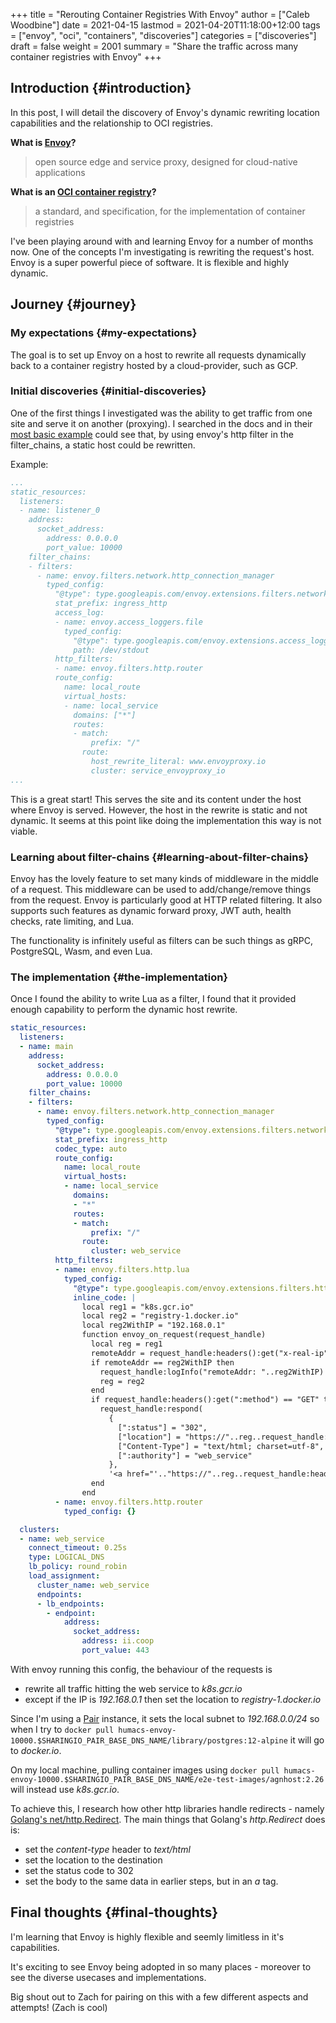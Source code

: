 +++
title = "Rerouting Container Registries With Envoy"
author = ["Caleb Woodbine"]
date = 2021-04-15
lastmod = 2021-04-20T11:18:00+12:00
tags = ["envoy", "oci", "containers", "discoveries"]
categories = ["discoveries"]
draft = false
weight = 2001
summary = "Share the traffic across many container registries with Envoy"
+++

## Introduction {#introduction}

In this post, I will detail the discovery of Envoy's dynamic rewriting location capabilities and the relationship to OCI registries.

****What is [Envoy](https://www.envoyproxy.io/)?****

> open source edge and service proxy, designed for cloud-native applications

****What is an [OCI container registry](https://opencontainers.org/)?****

> a standard, and specification, for the implementation of container registries

I've been playing around with and learning Envoy for a number of months now. One of the concepts I'm investigating is rewriting the request's host.
Envoy is a super powerful piece of software. It is flexible and highly dynamic.


## Journey {#journey}


### My expectations {#my-expectations}

The goal is to set up Envoy on a host to rewrite all requests dynamically back to a container registry hosted by a cloud-provider, such as GCP.


### Initial discoveries {#initial-discoveries}

One of the first things I investigated was the ability to get traffic from one site and serve it on another (proxying).
I searched in the docs and in their [most basic example](https://www.envoyproxy.io/docs/envoy/v1.17.1/start/quick-start/configuration-static) could see that, by using envoy's http filter in the filter\_chains, a static host could be rewritten.

Example:

```yaml
...
static_resources:
  listeners:
  - name: listener_0
    address:
      socket_address:
        address: 0.0.0.0
        port_value: 10000
    filter_chains:
    - filters:
      - name: envoy.filters.network.http_connection_manager
        typed_config:
          "@type": type.googleapis.com/envoy.extensions.filters.network.http_connection_manager.v3.HttpConnectionManager
          stat_prefix: ingress_http
          access_log:
          - name: envoy.access_loggers.file
            typed_config:
              "@type": type.googleapis.com/envoy.extensions.access_loggers.file.v3.FileAccessLog
              path: /dev/stdout
          http_filters:
          - name: envoy.filters.http.router
          route_config:
            name: local_route
            virtual_hosts:
            - name: local_service
              domains: ["*"]
              routes:
              - match:
                  prefix: "/"
                route:
                  host_rewrite_literal: www.envoyproxy.io
                  cluster: service_envoyproxy_io
...
```

This is a great start! This serves the site and its content under the host where Envoy is served.
However, the host in the rewrite is static and not dynamic. It seems at this point like doing the implementation this way is not viable.


### Learning about filter-chains {#learning-about-filter-chains}

Envoy has the lovely feature to set many kinds of middleware in the middle of a request.
This middleware can be used to add/change/remove things from the request.
Envoy is particularly good at HTTP related filtering. It also supports such features as dynamic forward proxy, JWT auth, health checks, rate limiting, and Lua.

The functionality is infinitely useful as filters can be such things as gRPC, PostgreSQL, Wasm, and even Lua.


### The implementation {#the-implementation}

Once I found the ability to write Lua as a filter, I found that it provided enough capability to perform the dynamic host rewrite.

```yaml
static_resources:
  listeners:
  - name: main
    address:
      socket_address:
        address: 0.0.0.0
        port_value: 10000
    filter_chains:
    - filters:
      - name: envoy.filters.network.http_connection_manager
        typed_config:
          "@type": type.googleapis.com/envoy.extensions.filters.network.http_connection_manager.v3.HttpConnectionManager
          stat_prefix: ingress_http
          codec_type: auto
          route_config:
            name: local_route
            virtual_hosts:
            - name: local_service
              domains:
              - "*"
              routes:
              - match:
                  prefix: "/"
                route:
                  cluster: web_service
          http_filters:
          - name: envoy.filters.http.lua
            typed_config:
              "@type": type.googleapis.com/envoy.extensions.filters.http.lua.v3.Lua
              inline_code: |
                local reg1 = "k8s.gcr.io"
                local reg2 = "registry-1.docker.io"
                local reg2WithIP = "192.168.0.1"
                function envoy_on_request(request_handle)
                  local reg = reg1
                  remoteAddr = request_handle:headers():get("x-real-ip")
                  if remoteAddr == reg2WithIP then
                    request_handle:logInfo("remoteAddr: "..reg2WithIP)
                    reg = reg2
                  end
                  if request_handle:headers():get(":method") == "GET" then
                    request_handle:respond(
                      {
                        [":status"] = "302",
                        ["location"] = "https://"..reg..request_handle:headers():get(":path"),
                        ["Content-Type"] = "text/html; charset=utf-8",
                        [":authority"] = "web_service"
                      },
                      '<a href="'.."https://"..reg..request_handle:headers():get(":path")..'">'.."302".."</a>.\n")
                  end
                end
          - name: envoy.filters.http.router
            typed_config: {}

  clusters:
  - name: web_service
    connect_timeout: 0.25s
    type: LOGICAL_DNS
    lb_policy: round_robin
    load_assignment:
      cluster_name: web_service
      endpoints:
      - lb_endpoints:
        - endpoint:
            address:
              socket_address:
                address: ii.coop
                port_value: 443
```

With envoy running this config, the behaviour of the requests is

-   rewrite all traffic hitting the web service to _k8s.gcr.io_
-   except if the IP is _192.168.0.1_ then set the location to _registry-1.docker.io_

Since I'm using a [Pair](https://github.com/sharingio/pair) instance, it sets the local subnet to _192.168.0.0/24_ so when I try to `docker pull humacs-envoy-10000.$SHARINGIO_PAIR_BASE_DNS_NAME/library/postgres:12-alpine` it will go to _docker.io_.

On my local machine, pulling container images using `docker pull humacs-envoy-10000.$SHARINGIO_PAIR_BASE_DNS_NAME/e2e-test-images/agnhost:2.26` will instead use _k8s.gcr.io_.

To achieve this, I research how other http libraries handle redirects - namely [Golang's net/http.Redirect](https://golang.org/src/net/http/server.go?s=66471:66536#L2179).
The main things that Golang's _http.Redirect_ does is:

-   set the _content-type_ header to _text/html_
-   set the location to the destination
-   set the status code to 302
-   set the body to the same data in earlier steps, but in an _a_ tag.


## Final thoughts {#final-thoughts}

I'm learning that Envoy is highly flexible and seemly limitless in it's capabilities.

It's exciting to see Envoy being adopted in so many places - moreover to see the diverse usecases and implementations.

Big shout out to Zach for pairing on this with a few different aspects and attempts! (Zach is cool)
